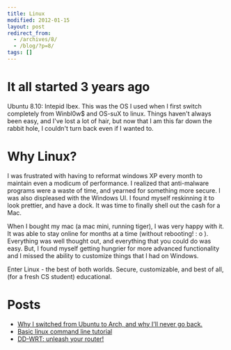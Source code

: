 ```yaml
---
title: Linux
modified: 2012-01-15
layout: post
redirect_from:
  - /archives/8/
  - /blog/?p=8/
tags: []
---
```



It all started 3 years ago
==========================

Ubuntu 8.10: Intepid Ibex. This was the OS I used when I first switch completely from Winbl0w\$ and OS-suX to linux. Things haven't always been easy, and I've lost a lot of hair, but now that I am this far down the rabbit hole, I couldn't turn back even if I wanted to.

Why Linux?
==========

I was frustrated with having to reformat windows XP every month to maintain even a modicum of performance. I realized that anti-malware programs were a waste of time, and yearned for something more secure. I was also displeased with the Windows UI. I found myself reskinning it to look prettier, and have a dock. It was time to finally shell out the cash for a Mac.

When I bought my mac (a mac mini, running tiger), I was very happy with it. It was able to stay online for months at a time (without rebooting! : o ). Everything was well thought out, and everything that you could do was easy. But, I found myself getting hungrier for more advanced functionality and I missed the ability to customize things that I had on Windows.

Enter Linux - the best of both worlds. Secure, customizable, and best of all, (for a fresh CS student) educational.

Posts
=====

-   [Why I switched from Ubuntu to Arch, and why I'll never go back.](https://blog.srvthe.net/archives/105 "Why I switch from Ubuntu to Arch, and why I’ll never go back")
-   [Basic linux command line tutorial](https://blog.srvthe.net/archives/164 "Yet another Linux Command line guide.")
-   [DD-WRT: unleash your router!](https://blog.srvthe.net/archives/239 "DD-WRT: Unleash your router")

